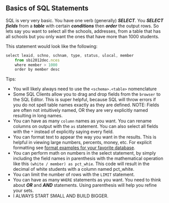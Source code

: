 Basics of SQL Statements
------------------------
SQL is very very basic.  You have one verb (generally) ***SELECT***.  You ***SELECT*** ***fields*** from a ***table*** with certain ***conditions*** then ***order*** the output rows.  So lets say you want to select all the schools, addresses,  from a table that has all schools but you only want the ones that have more than 1000 students.

This statement would look like the following:

```javascript
select leaid, schno, schnam, type, status, ulocal, member
	from sbi2012dec.nces
	where member > 1000
	order by member desc
```

Tips:
- You will likely always need to use the `<schema>.<table>` nomenclature
- Some SQL Clients allow you to drag and drop fields from the `browser` to the SQL Editor.  This is super helpful, because SQL will throw errors if you do not spell table names exactly as they are defined.  NOTE: Fields are often not intuitively named, OR they are very explicitly named resulting in long names.  
- You can have as many `column` names as you want.  You can rename columns on output with the `as` statement.  You can also select all fields with the `*` instead of explicitly saying every field.
- You can format text to appear the way you want in the results.  This is helpful in viewing large numbers, percents, money, etc.  For explicit formatting see [format examples for your favorite database](http://www.postgresql.org/docs/8.3/static/functions-formatting.html).
- You can perform math on numbers in the select statement, by simply including the field names in parenthesis with the mathematical operation like this `(white / member) as pct_whie`.  This code will result in the decimal of white students with a column named pct_white.
- You can limit the number of rows with the `LIMIT` statement.  
- You can have as many `WHERE` statements as you want.  You need to think about ***OR*** and ***AND*** statements.  Using parenthesis will help you refine your sets.
- I ALWAYS START SMALL AND BUILD BIGGER.
